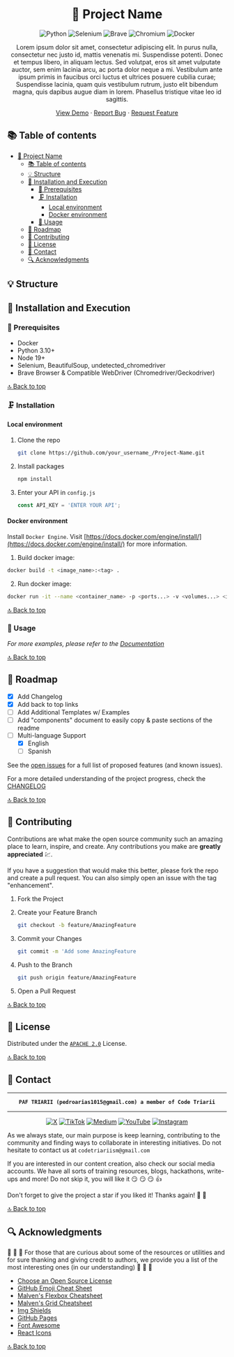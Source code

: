 <div align="center">

<!-- PROJECT LOGO -->
# 📝 Project Name


<!-- TECNOLOGIES -->
![Python](https://img.shields.io/badge/Python-3776AB?style=for-the-badge&logo=python&logoColor=white)
![Selenium](https://img.shields.io/badge/Selenium-43B02A?style=for-the-badge&logo=Selenium&logoColor=white)
![Brave](https://img.shields.io/badge/Brave-FB542B?style=for-the-badge&logo=Brave&logoColor=white)
![Chromium](https://img.shields.io/badge/Chromium-4285F4?style=for-the-badge&logo=GoogleChrome&logoColor=white)
![Docker](https://img.shields.io/badge/Docker-2496ED?style=for-the-badge&logo=docker&logoColor=white)

Lorem ipsum dolor sit amet, consectetur adipiscing elit. In purus nulla, consectetur nec justo id, mattis venenatis mi. Suspendisse potenti. Donec et tempus libero, in aliquam lectus. Sed volutpat, eros sit amet vulputate auctor, sem enim lacinia arcu, ac porta dolor neque a mi. Vestibulum ante ipsum primis in faucibus orci luctus et ultrices posuere cubilia curae; Suspendisse lacinia, quam quis vestibulum rutrum, justo elit bibendum magna, quis dapibus augue diam in lorem. Phasellus tristique vitae leo id sagittis.

[View Demo](#) · [Report Bug](PROJECT_URL_TO_REPLACE/issues) · [Request Feature](PROJECT_URL_TO_REPLACE/issues)
</div>

<!-- TABLE OF CONTENTS -->


## 📚 Table of contents
- [📝 Project Name](#-project-name)
  - [📚 Table of contents](#-table-of-contents)
  - [💡 Structure](#-structure)
  - [🚀 Installation and Execution](#-installation-and-execution)
    - [🔨 Prerequisites](#-prerequisites)
    - [🗜️ Installation](#️-installation)
      - [Local environment](#local-environment)
      - [Docker environment](#docker-environment)
    - [💼 Usage](#-usage)
  - [📍 Roadmap](#-roadmap)
  - [📎 Contributing](#-contributing)
  - [📃 License](#-license)
  - [👥 Contact](#-contact)
  - [🔍 Acknowledgments](#-acknowledgments)

<!--te-->

<!-- PROJECT DETAILS -->
## 💡 Structure


## 🚀 Installation and Execution

### 🔨 Prerequisites

- Docker
- Python 3.10+
- Node 19+
- Selenium, BeautifulSoup, undetected_chromedriver
- Brave Browser & Compatible WebDriver (Chromedriver/Geckodriver)

[🔝 Back to top](#-project-name)

### 🗜️ Installation

#### Local environment

1. Clone the repo

   ```sh
   git clone https://github.com/your_username_/Project-Name.git
   ```

2. Install packages

   ```sh
   npm install
   ```

3. Enter your API in `config.js`

   ```js
   const API_KEY = 'ENTER YOUR API';
   ```

#### Docker environment

Install `Docker Engine`. Visit [https://docs.docker.com/engine/install/](https://docs.docker.com/engine/install/) for more information.

1. Build docker image:

```bash
docker build -t <image_name>:<tag> .
```

2. Run docker image:

```bash
docker run -it --name <container_name> -p <ports...> -v <volumes...> <image_name>:<tag>
```

[🔝 Back to top](#-project-name)

<!-- USAGE EXAMPLES -->
### 💼 Usage


_For more examples, please refer to the [Documentation](https://example.com)_

[🔝 Back to top](#-project-name)

<!-- GETTING STARTED -->

<!-- ROADMAP -->
## 📍 Roadmap

- [x] Add Changelog
- [x] Add back to top links
- [ ] Add Additional Templates w/ Examples
- [ ] Add "components" document to easily copy & paste sections of the readme
- [ ] Multi-language Support
    - [x] English
    - [ ] Spanish

See the [open issues](PROJECT_URL_TO_REPLACE/issues) for a full list of proposed features (and known issues).

For a more detailed understanding of the project progress, check the <a href="docs/CHANGELOG.md">CHANGELOG</a>

[🔝 Back to top](#-project-name)

<!-- CONTRIBUTING -->
## 📎 Contributing

Contributions are what make the open source community such an amazing place to learn, inspire, and create. Any contributions you make are **greatly appreciated** :chart:.

If you have a suggestion that would make this better, please fork the repo and create a pull request. You can also simply open an issue with the tag "enhancement".

1. Fork the Project
2. Create your Feature Branch

   ```sh
   git checkout -b feature/AmazingFeature
   ```

3. Commit your Changes

   ```sh
   git commit -m 'Add some AmazingFeature
   ```

4. Push to the Branch

   ```sh
   git push origin feature/AmazingFeature
   ```

5. Open a Pull Request

[🔝 Back to top](#-project-name)

<!-- LICENSE -->
## 📃 License

Distributed under the [`APACHE 2.0`](./LICENSE) License.

[🔝 Back to top](#-project-name)

<!-- CONTACT -->
## 👥 Contact

<div align="center">

---

**`PAF TRIARII (pedroarias1015@gmail.com) a member of Code Triarii`**

---

[![X](https://img.shields.io/badge/X-%23000000.svg?style=for-the-badge&logo=X&logoColor=white)](https://twitter.com/codetriariism)
[![TikTok](https://img.shields.io/badge/TikTok-%23000000.svg?style=for-the-badge&logo=TikTok&logoColor=white)](https://www.tiktok.com/@codetriariism)
[![Medium](https://img.shields.io/badge/Medium-12100E?style=for-the-badge&logo=medium&logoColor=white)](https://medium.com/@codetriariism)
[![YouTube](https://img.shields.io/badge/YouTube-%23FF0000.svg?style=for-the-badge&logo=YouTube&logoColor=white)](https://www.youtube.com/@CodeTriariiSM)
[![Instagram](https://img.shields.io/badge/Instagram-%23E4405F.svg?style=for-the-badge&logo=Instagram&logoColor=white)](https://www.instagram.com/codetriariismig/)

</div>

As we always state, our main purpose is keep learning, contributing to the community and finding ways to collaborate in interesting initiatives.
Do not hesitate to contact us at `codetriariism@gmail.com`

If you are interested in our content creation, also check our social media accounts. We have all sorts of training resources, blogs, hackathons, write-ups and more!
Do not skip it, you will like it :smirk: :smirk: :smirk: :+1:

Don't forget to give the project a star if you liked it! Thanks again! :star2: :yellow_heart:

[🔝 Back to top](#-project-name)

<!-- ACKNOWLEDGMENTS -->
## 🔍 Acknowledgments

:100: :100: :100: For those that are curious about some of the resources or utilities and for sure thanking and giving credit to authors, we provide you a list of the most interesting ones (in our understanding) :100: :100: :100:

- [Choose an Open Source License](https://choosealicense.com)
- [GitHub Emoji Cheat Sheet](https://www.webpagefx.com/tools/emoji-cheat-sheet)
- [Malven's Flexbox Cheatsheet](https://flexbox.malven.co/)
- [Malven's Grid Cheatsheet](https://grid.malven.co/)
- [Img Shields](https://shields.io)
- [GitHub Pages](https://pages.github.com)
- [Font Awesome](https://fontawesome.com)
- [React Icons](https://react-icons.github.io/react-icons/search)

[🔝 Back to top](#-project-name)